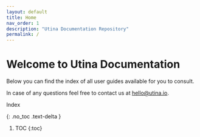 ```yaml
---
layout: default
title: Home
nav_order: 1
description: "Utina Documentation Repository"
permalink: /
---
```


# Welcome to Utina Documentation

Below you can find the index of all user guides available for you to consult.

In case of any questions feel free to contact us at [hello@utina.io](mailto:hello@utina.io).

Index

{: .no_toc .text-delta }

1. TOC
{:toc}
